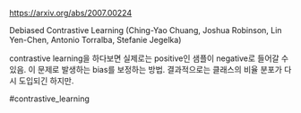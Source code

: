 https://arxiv.org/abs/2007.00224

Debiased Contrastive Learning (Ching-Yao Chuang, Joshua Robinson, Lin Yen-Chen, Antonio Torralba, Stefanie Jegelka)

contrastive learning을 하다보면 실제로는 positive인 샘플이 negative로 들어갈 수 있음. 이 문제로 발생하는 bias를 보정하는 방법. 결과적으로는 클래스의 비율 분포가 다시 도입되긴 하지만.

#contrastive_learning 